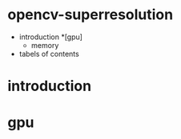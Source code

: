 # opencv-superresolution
* introduction
  *[gpu]
  * memory
* tabels of contents
# introduction
# gpu

